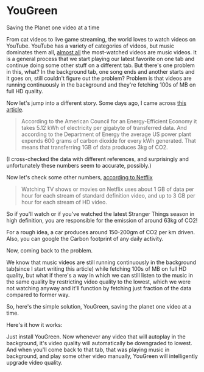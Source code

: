 # YouGreen
Saving the Planet one video at a time


From cat videos to live game streaming, the world loves to watch videos on YouTube. YouTube has a variety of categories of videos, but music dominates them all, [almost all](https://en.wikipedia.org/wiki/List_of_most-viewed_YouTube_videos) the most-watched videos are music videos. It is a general process that we start playing our latest favorite on one tab and continue doing some other stuff on a different tab. But there's one problem in this, what? In the background tab, one song ends and another starts and it goes on, still couldn't figure out the problem? Problem is that videos are running continuously in the background and they're fetching 100s of MB on full HD quality.



Now let's jump into a different story. Some days ago, I came across [this article](https://www.emergeinteractive.com/insights/detail/does-irresponsible-web-development-contribute-to-global-warming/).

> According to the American Council for an Energy-Efficient Economy it takes 5.12 kWh of electricity per gigabyte of transferred data. And according to the Department of Energy the average US power plant expends 600 grams of carbon dioxide for every kWh generated. That means that transferring 1GB of data produces 3kg of CO2.

(I cross-checked the data with different references, and surprisingly and unfortunately these numbers seem to accurate, possibly.)


Now let's check some other numbers, [according to Netflix](https://help.netflix.com/en/node/87)

> Watching TV shows or movies on Netflix uses about 1 GB of data per hour for each stream of standard definition video, and up to 3 GB per hour for each stream of HD video.

So if you'll watch or if you've watched the latest Stranger Things season in high definition, you are responsible for the emission of around 63kg of CO2!


For a rough idea, a car produces around 150-200gm of CO2 per km driven. Also, you can google the Carbon footprint of any daily activity.



Now, coming back to the problem.

We know that music videos are still running continuously in the background tab(since I start writing this article) while fetching 100s of MB on full HD quality, but what if there's a way in which we can still listen to the music in the same quality by restricting video quality to the lowest, which we were not watching anyway and it'll function by fetching just fraction of the data compared to former way.


So, here's the simple solution, YouGreen, saving the planet one video at a time.



Here's it how it works:

Just install YouGreen. Now whenever any video that will autoplay in the background, it's video quality will automatically be downgraded to lowest. And when you'll come back to that tab, that was playing music in background, and play some other video manually, YouGreen will intelligently upgrade video quality.
